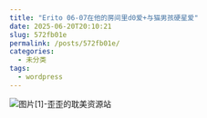 ```yaml
---
title: "Erito 06-07在他的房间里d0爱+与猫男孩硬星爱"
date: 2025-06-20T20:10:21
slug: 572fb01e
permalink: /posts/572fb01e/
categories:
  - 未分类
tags:
  - wordpress
---
```


![图片[1]-歪歪的耽美资源站](/images/wp/572fb01e-288bb71c.jpg)
